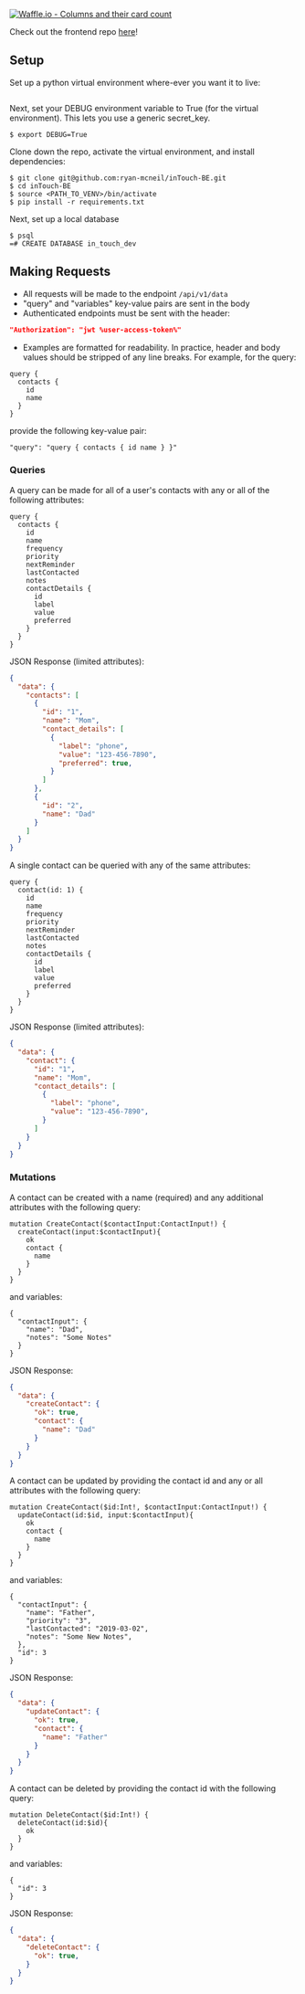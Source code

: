 [![Waffle.io - Columns and their card count](https://badge.waffle.io/ryan-mcneil/inTouch-BE.svg?columns=all)](https://waffle.io/ryan-mcneil/inTouch-BE)

Check out the frontend repo [here](https://github.com/Dhanciles/inTouch-FE)!

## Setup

Set up a python virtual environment where-ever you want it to live:
```

```

Next, set your DEBUG environment variable to True (for the virtual environment).
This lets you use a generic secret_key.
```
$ export DEBUG=True
```

Clone down the repo, activate the virtual environment, and install dependencies:
```
$ git clone git@github.com:ryan-mcneil/inTouch-BE.git
$ cd inTouch-BE
$ source <PATH_TO_VENV>/bin/activate
$ pip install -r requirements.txt
```


Next, set up a local database
```
$ psql
=# CREATE DATABASE in_touch_dev
```

## Making Requests

- All requests will be made to the endpoint `/api/v1/data`
- "query" and "variables" key-value pairs are sent in the body
- Authenticated endpoints must be sent with the header:

```json
"Authorization": "jwt %user-access-token%"
```
- Examples are formatted for readability. In practice, header and body values should be stripped of any line breaks. For example, for the query:

```
query {
  contacts {
    id
    name
  }
}
```
provide the following key-value pair:
```
"query": "query { contacts { id name } }"
```
### Queries
A query can be made for all of a user's contacts with any or all of the following attributes:
```
query {
  contacts {
    id
    name
    frequency
    priority
    nextReminder
    lastContacted
    notes
    contactDetails {
      id
      label
      value
      preferred
    }
  }
}
```
JSON Response (limited attributes):
```json
{
  "data": {
    "contacts": [
      {
        "id": "1",
        "name": "Mom",
        "contact_details": [
          {
            "label": "phone",
            "value": "123-456-7890",
            "preferred": true,
          }
        ]
      },
      {
        "id": "2",
        "name": "Dad"
      }
    ]
  }
}
```
A single contact can be queried with any of the same attributes:
```
query {
  contact(id: 1) {
    id
    name
    frequency
    priority
    nextReminder
    lastContacted
    notes
    contactDetails {
      id
      label
      value
      preferred
    }
  }
}
```
JSON Response (limited attributes):
```json
{
  "data": {
    "contact": {
      "id": "1",
      "name": "Mom",
      "contact_details": [
        {
          "label": "phone",
          "value": "123-456-7890",
        }
      ]
    }
  }
}
```
### Mutations

A contact can be created with a name (required) and any additional attributes with the following query:

```
mutation CreateContact($contactInput:ContactInput!) {
  createContact(input:$contactInput){
    ok
    contact {
      name
    }
  }
}
```
and variables:
```
{
  "contactInput": {
    "name": "Dad",
    "notes": "Some Notes"
  }
}
```
JSON Response:
```json
{
  "data": {
    "createContact": {
      "ok": true,
      "contact": {
        "name": "Dad"
      }
    }
  }
}
```

A contact can be updated by providing the contact id and any or all attributes with the following query:

```
mutation CreateContact($id:Int!, $contactInput:ContactInput!) {
  updateContact(id:$id, input:$contactInput){
    ok
    contact {
      name
    }
  }
}
```
and variables:
```
{
  "contactInput": {
    "name": "Father",
    "priority": "3",
    "lastContacted": "2019-03-02",
    "notes": "Some New Notes",
  },
  "id": 3
}
```
JSON Response:
```json
{
  "data": {
    "updateContact": {
      "ok": true,
      "contact": {
        "name": "Father"
      }
    }
  }
}
```
A contact can be deleted by providing the contact id with the following query:


```
mutation DeleteContact($id:Int!) {
  deleteContact(id:$id){
    ok
  }
}
```
and variables:
```
{
  "id": 3
}
```
JSON Response:
```json
{
  "data": {
    "deleteContact": {
      "ok": true,
    }
  }
}
```

